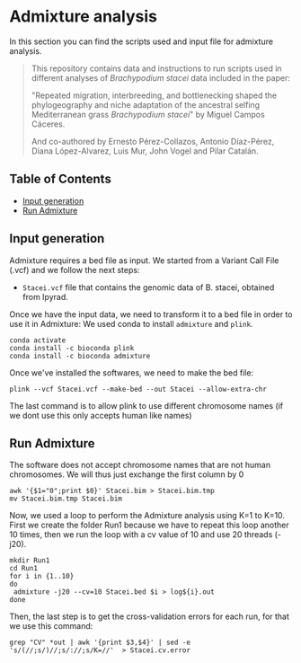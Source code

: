 # Admixture analysis

In this section you can find the scripts used and input file for admixture analysis.

> This repository contains data and instructions to run scripts used in different analyses of *Brachypodium stacei* data included in the paper:
>
> "Repeated migration, interbreeding, and bottlenecking  shaped the phylogeography and niche adaptation of the ancestral selfing Mediterranean grass *Brachypodium stacei*" by Miguel Campos Cáceres.
>
> And co-authored by Ernesto Pérez-Collazos, Antonio Díaz-Pérez, Diana López-Alvarez, Luis Mur, John Vogel and Pilar Catalán. 

## Table of Contents
* [Input generation](#input_generation)
* [Run Admixture](#run_admixture)

## Input generation
Admixture requires a bed file as input. We started from a Variant Call File (.vcf) and we follow the next steps: 
- `Stacei.vcf` file that contains the genomic data of B. stacei, obtained from Ipyrad.

Once we have the input data, we need to transform it to a bed file in order to use it in Admixture:
We used conda to install `admixture` and `plink`.
```
conda activate
conda install -c bioconda plink
conda install -c bioconda admixture
```
Once we've installed the softwares, we need to make the bed file:
```
plink --vcf Stacei.vcf --make-bed --out Stacei --allow-extra-chr
```
The last command is to allow plink to use different chromosome names (if we dont use this only accepts human like names)

## Run Admixture 
The software does not accept chromosome names that are not human chromosomes. We will thus just exchange the first column by 0
```
awk '{$1="0";print $0}' Stacei.bim > Stacei.bim.tmp
mv Stacei.bim.tmp Stacei.bim
```

Now, we used a loop to perform the Admixture analysis using K=1 to K=10. First we create the folder Run1 because we have to repeat this loop another 10 times, then we run the loop with a cv value of 10 and use 20 threads (-j20).
```
mkdir Run1
cd Run1
for i in {1..10}
do
 admixture -j20 --cv=10 Stacei.bed $i > log${i}.out
done
```

Then, the last step is to get the cross-validation errors for each run, for that we use this command:
```
grep "CV" *out | awk '{print $3,$4}' | sed -e 's/(//;s/)//;s/://;s/K=//'  > Stacei.cv.error
```
